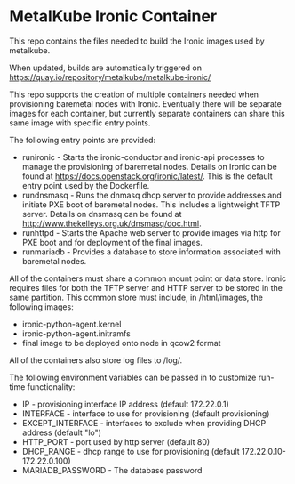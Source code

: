 MetalKube Ironic Container
==========================

This repo contains the files needed to build the Ironic images used by metalkube.

When updated, builds are automatically triggered on https://quay.io/repository/metalkube/metalkube-ironic/

This repo supports the creation of multiple containers needed when provisioning baremetal nodes with Ironic. Eventually there will be separate images for each container, but currently separate containers can share this same image with specific entry points.

The following entry points are provided:
- runironic - Starts the ironic-conductor and ironic-api processes to manage the provisioning of baremetal nodes.  Details on Ironic can be found at https://docs.openstack.org/ironic/latest/.  This is the default entry point used by the Dockerfile.
- rundnsmasq - Runs the dnmasq dhcp server to provide addresses and initiate PXE boot of baremetal nodes.  This includes a lightweight TFTP server.  Details on dnsmasq can be found at http://www.thekelleys.org.uk/dnsmasq/doc.html.
- runhttpd - Starts the Apache web server to provide images via http for PXE boot and for deployment of the final images.
- runmariadb - Provides a database to store information associated with baremetal nodes.

All of the containers must share a common mount point or data store.  Ironic requires files for both the TFTP server and HTTP server to be stored in the same partition.  This common store must include, in <shared store>/html/images, the following images:
- ironic-python-agent.kernel
- ironic-python-agent.initramfs
- final image to be deployed onto node in qcow2 format

All of the containers also store log files to <shared store>/log/.

The following environment variables can be passed in to customize run-time functionality:
- IP - provisioning interface IP address (default 172.22.0.1)
- INTERFACE - interface to use for provisioning (default provisioning) 
- EXCEPT_INTERFACE - interfaces to exclude when providing DHCP address (default "lo")
- HTTP_PORT - port used by http server (default 80)
- DHCP_RANGE - dhcp range to use for provisioning (default 172.22.0.10-172.22.0.100)
- MARIADB_PASSWORD - The database password
